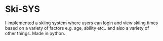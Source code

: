 # Ski-SYS
I implemented a skiing system where users can login and view skiing times based on a variety of factors e.g. age, ability etc.. and also a variety of other things. Made in python.
